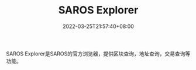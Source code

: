 ﻿---
weight: 
title: "SAROS Explorer"
description: "SAROS Explorer是SAROS的官方浏览器，提供区块查询，地址查询，交易查询等功能"
date: 2022-03-25T21:57:40+08:00
lastmod: 2022-03-25T16:45:40+08:00
draft: false
authors: ["Metabd"]
featuredImage: "saros-explorer.jpg"
link: ""
tags: ["区块链浏览器","SAROS Explorer"]
categories: ["navigation"]
navigation: ["区块链浏览器"]
lightgallery: true
toc: true
pinned: false
recommend: false
recommend1: false
---
SAROS Explorer是SAROS的官方浏览器，提供区块查询，地址查询，交易查询等功能。
